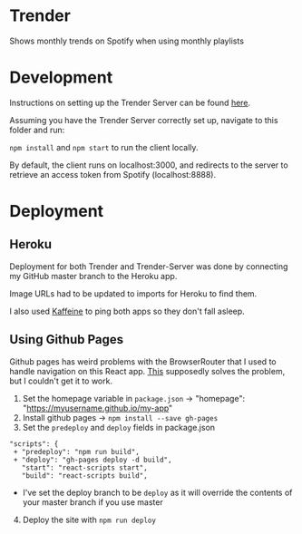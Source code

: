 # Trender
Shows monthly trends on Spotify when using monthly playlists

# Development
Instructions on setting up the Trender Server can be found [here](https://github.com/va-rau-jo/Trender-Server).

Assuming you have the Trender Server correctly set up, navigate to this folder and run:

`npm install` and `npm start` to run the client locally.

By default, the client runs on localhost:3000, and redirects to the server to retrieve an access token from Spotify (localhost:8888).

# Deployment

## Heroku

Deployment for both Trender and Trender-Server was done by connecting my GitHub master branch to the Heroku app.

Image URLs had to be updated to imports for Heroku to find them.

I also used [Kaffeine](http://kaffeine.herokuapp.com/) to ping both apps so they don't fall asleep.


## Using Github Pages

Github pages has weird problems with the BrowserRouter that I used to handle navigation on this React app. [This](https://github.com/rafgraph/spa-github-pages) supposedly solves the problem, but I couldn't get it to work.

1. Set the homepage variable in `package.json` -> "homepage": "https://myusername.github.io/my-app"
2. Install github pages -> `npm install --save gh-pages`
3. Set the `predeploy` and `deploy` fields in package.json
 ~~~
 "scripts": {
  + "predeploy": "npm run build",
  + "deploy": "gh-pages deploy -d build",
    "start": "react-scripts start",
    "build": "react-scripts build",
 ~~~
  - I've set the deploy branch to be `deploy` as it will override the contents of your master branch if you use master
  
4. Deploy the site with `npm run deploy`


